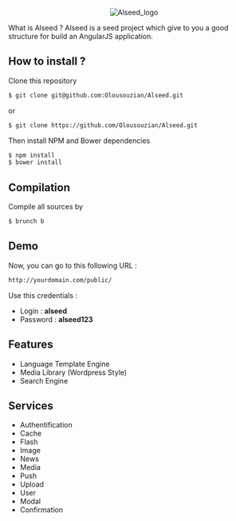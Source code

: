 <p align="center">
  <img src="http://i.imgur.com/gFaUB66.png" alt="Alseed_logo"/>
</p>

What is Alseed ? Alseed is a seed project which give to you a good structure for build an AngularJS application.

## How to install ?

Clone this repository
```sh
$ git clone git@github.com:Olousouzian/Alseed.git
```
or
```sh
$ git clone https://github.com/Olousouzian/Alseed.git
```


Then install NPM and Bower dependencies

```sh
$ npm install
$ bower install
```

## Compilation

Compile all sources by

```sh
$ brunch b
```

## Demo

Now, you can go to this following URL : 

```sh
http://yourdomain.com/public/
```

Use this credentials :

- Login : **alseed**
- Password : **alseed123**

## Features

- Language Template Engine
- Media Library (Wordpress Style)
- Search Engine


## Services

- Authentification
- Cache
- Flash
- Image
- News
- Media
- Push
- Upload
- User
- Modal
- Confirmation
